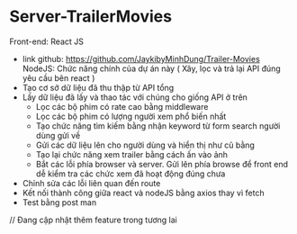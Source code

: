 # Server-TrailerMovies
Front-end: React JS
- link github: https://github.com/JaykibyMinhDung/Trailer-Movies
NodeJS: Chức năng chính của dự án này ( Xây, lọc và trả lại API đúng yêu cầu bên react )
- Tạo cơ sở dữ liệu đã thu thập từ API tổng
- Lấy dữ liệu đã lấy và thao tác với chúng cho giống API ở trên 
  + Lọc các bộ phim có rate cao bằng middleware
  + Lọc các bộ phim có lượng người xem phổ biến nhất
  + Tạo chức năng tìm kiếm bằng nhận keyword từ form search người dùng gửi về
  + Gửi các dữ liệu lên cho người dùng và hiển thị như cũ bằng
  + Tạo lại chức năng xem trailer bằng cách ấn vào ảnh
  + Bắt các lỗi phía browser và server. Gửi lên phía browse để front end dễ kiểm tra các chức xem đã hoạt động đúng chưa
- Chỉnh sửa các lỗi liên quan đến route
- Kết nối thành công giữa react và nodeJS bằng axios thay vì fetch
- Test bằng post man

// Đang cập nhật thêm feature trong tương lai
